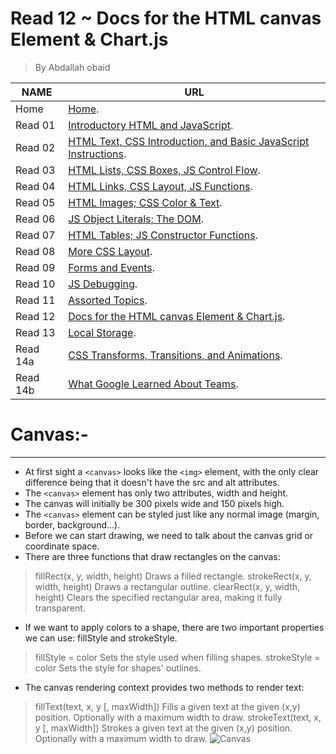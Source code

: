 # Read 12 ~ Docs for the HTML canvas Element & Chart.js
> By Abdallah obaid

**NAME** | **URL**
------------------ | -------------
Home    | [Home](https://abdallah-obaid.github.io/reading-notes/).
 Read 01     | [Introductory HTML and JavaScript](https://abdallah-obaid.github.io/reading-notes/class-01).
 Read 02     | [HTML Text, CSS Introduction, and Basic JavaScript Instructions](https://abdallah-obaid.github.io/reading-notes/class-02).
 Read 03     | [HTML Lists, CSS Boxes, JS Control Flow](https://abdallah-obaid.github.io/reading-notes/class-03).
 Read 04     | [HTML Links, CSS Layout, JS Functions](https://abdallah-obaid.github.io/reading-notes/class-04).
 Read 05     | [HTML Images; CSS Color & Text](https://abdallah-obaid.github.io/reading-notes/class-05).
 Read 06     | [JS Object Literals; The DOM](https://abdallah-obaid.github.io/reading-notes/class-06).
 Read 07     | [HTML Tables; JS Constructor Functions](https://abdallah-obaid.github.io/reading-notes/class-07).
 Read 08     | [More CSS Layout](https://abdallah-obaid.github.io/reading-notes/class-08).
 Read 09     | [Forms and Events](https://abdallah-obaid.github.io/reading-notes/class-09).
 Read 10     | [JS Debugging](https://abdallah-obaid.github.io/reading-notes/class-10).
 Read 11     | [Assorted Topics](https://abdallah-obaid.github.io/reading-notes/class-11).
 Read 12     | [Docs for the HTML canvas Element & Chart.js](https://abdallah-obaid.github.io/reading-notes/class-12).
 Read 13     | [Local Storage](https://abdallah-obaid.github.io/reading-notes/).
 Read 14a    | [CSS Transforms, Transitions, and Animations](https://abdallah-obaid.github.io/reading-notes/).
 Read 14b    | [What Google Learned About Teams](https://abdallah-obaid.github.io/reading-notes/).

# Canvas:-
----------------------------------
* At first sight a `<canvas>` looks like the `<img>` element, with the only clear difference being that it doesn't have the src and alt attributes.
* The `<canvas>` element has only two attributes, width and height.
* The canvas will initially be 300 pixels wide and 150 pixels high. 
* The `<canvas>` element can be styled just like any normal image (margin, border, background…).
* Before we can start drawing, we need to talk about the canvas grid or coordinate space.
* There are three functions that draw rectangles on the canvas:
>fillRect(x, y, width, height)
 >Draws a filled rectangle.
>strokeRect(x, y, width, height)
 >Draws a rectangular outline.
>clearRect(x, y, width, height)
 >Clears the specified rectangular area, making it fully transparent.
* If we want to apply colors to a shape, there are two important properties we can use: fillStyle and strokeStyle.
>fillStyle = color
 >Sets the style used when filling shapes.
>strokeStyle = color
 >Sets the style for shapes' outlines.
* The canvas rendering context provides two methods to render text:
>fillText(text, x, y [, maxWidth])
 >Fills a given text at the given (x,y) position. Optionally with a maximum width to draw.
>strokeText(text, x, y [, maxWidth])
 >Strokes a given text at the given (x,y) position. Optionally with a maximum width to draw.
![Canvas](https://miro.medium.com/max/960/1*IGKCnfK8dHAWo2z-z9A4pA.gif)



